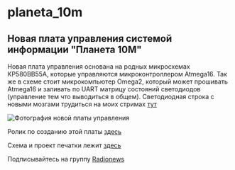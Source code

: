 # planeta_10m
## Новая плата управления системой информации "Планета 10М"

Новая плата управления основана на родных микросхемах КР580ВВ55А, которые управляются микроконтроллером Atmega16. Так же в схеме стоит микрокомпьютер Omega2, который может прошивать Atmega16 и заливать по UART матрицу состояний светодиодов (управление тем что выводиться в общем). Светодиодная строка с новыми мозгами трудиться на моих стримах [тут](https://www.youtube.com/channel/UCpDN_JJKUKUjs0e88kFC3Ig)

![Фотография новой платы управления](https://pp.userapi.com/c850332/v850332604/12ac78/CXK2vB_eXcY.jpg "Новые мозги!")


Ролик по созданию этой платы [здесь](https://классная_ссылка.рф)

Схема и проект печатки лежит [здесь](https://easyeda.com/naym1993/planeta-10m)

Подписывайтесь на группу [Radionews](https://vk.com/bestradionews)
